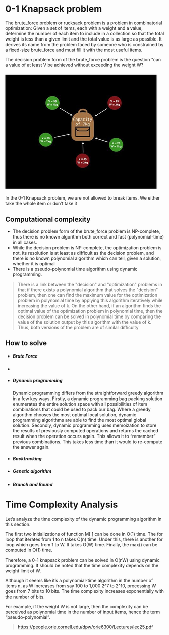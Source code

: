 # 0-1 Knapsack problem

  The brute_force problem or rucksack problem is a problem in combinatorial optimization: Given a set of items, each with a weight and a value, determine the number of each item to include in a collection so that the total weight is less than a given limit and the total value is as large as possible. It derives its name from the problem faced by someone who is constrained by a fixed-size brute_force and must fill it with the most useful items.

  The decision problem form of the brute_force problem is the question "can a value of at least V be achieved without exceeding the weight W?

### ![plot](imagen/img_1.png)
In the 0-1 Knapsack problem, we are not allowed to break items. We either take the whole item or don’t take it
  
## Computational complexity
- The decision problem form of the brute_force problem is NP-complete, thus there is no known algorithm both correct and fast (polynomial-time) in all cases.
- While the decision problem is NP-complete, the optimization problem is not, its resolution is at least as difficult as the decision problem, and there is no known polynomial algorithm which can tell, given a solution, whether it is optimal 
- There is a pseudo-polynomial time algorithm using dynamic programming. 
>  There is a link between the "decision" and "optimization" problems in that if there exists a polynomial algorithm that solves the "decision" problem, then one can find the maximum value for the optimization problem in polynomial time by applying this algorithm iteratively while increasing the value of k. On the other hand, if an algorithm finds the optimal value of the optimization problem in polynomial time, then the decision problem can be solved in polynomial time by comparing the value of the solution output by this algorithm with the value of k. Thus, both versions of the problem are of similar difficulty

## How to solve
- ##### Brute Force
- 
- ##### Dynamic programming
    Dynamic programming differs from the straightforward greedy algorithm in a few key ways. Firstly, a dynamic programming bag packing solution enumerates the entire solution space with all possibilities of item combinations that could be used to pack our bag. Where a greedy algorithm chooses the most optimal local solution, dynamic programming algorithms are able to find the most optimal global solution.
    Secondly, dynamic programming uses memoization to store the results of previously computed operations and returns the cached result when the operation occurs again. This allows it to “remember” previous combinations. This takes less time than it would to re-compute the answer again.
- ##### Backtracking


- #####  Genetic algorithm

- ##### Branch and Bound




 # Time Complexity Analysis
Let’s analyze the time complexity of the dynamic programming algorithm in this section.

The first two initializations of function M[ ] can be done in O(1) time. The for loop that 
iterates from 1 to n takes O(n) time. Under this, there is another for loop which goes from 1 to W.
It takes O(W) time. Finally, the max() can be computed in O(1) time.

Therefore, a 0-1 knapsack problem can be solved in O(nW) using dynamic programming. 
It should be noted that the time complexity depends on the weight limit of W.

Although it seems like it’s a polynomial-time algorithm in the number of items n,
as W increases from say 100 to 1,000 2^7 to 2^10, processing W goes from 7 bits to 10 bits. 
The time complexity increases exponentially with the number of bits.

For example, if the weight W is not large, then the complexity can be perceived as polynomial
time in the number of input items, hence the term “pseudo-polynomial”.

> https://people.orie.cornell.edu/dpw/orie6300/Lectures/lec25.pdf
